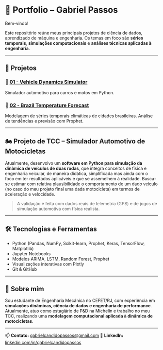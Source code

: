 # 🧠 Portfolio – Gabriel Passos

Bem-vindo!

Este repositório reúne meus principais projetos de ciência de dados, aprendizado de máquina e engenharia. Os temas em foco são **séries temporais**, **simulações computacionais** e **análises técnicas aplicadas à engenharia**.

---

## 📂 Projetos

### 🔸 [01 - Vehicle Dynamics Simulator](./vehicle-dynamics-simulator)

Simulador automotivo para carros e motos em Python.

### 🔸 [02 - Brazil Temperature Forecast](./brazilian-temperature-forecast)

Modelagem de séries temporais climáticas de cidades brasileiras. Análise de tendências e previsão com Prophet.

---

## 🏍️ Projeto de TCC – Simulador Automotivo de Motocicletas

Atualmente, desenvolvo um **software em Python para simulação da dinâmica de veículos de duas rodas**, que integra conceitos de física e engenharia veicular, de maneira didática, simplificada mas ainda com o foco em ter resultados aplicáveis e que se assemelhem à realidade. Busca-se estimar com relativa plausibilidade o comportamento de um dado veículo (no caso do meu projeto final uma dada motocicleta) em termos de aceleração e velocidade. 

> A validação é feita com dados reais de telemetria (GPS) e de jogos de simulação automotiva com física realista.

---

## 🛠️ Tecnologias e Ferramentas

* Python (Pandas, NumPy, Scikit-learn, Prophet, Keras, TensorFlow, Matplotlib)
* Jupyter Notebooks
* Modelos ARIMA, LSTM, Random Forest, Prophet
* Visualizações interativas com Plotly
* Git & GitHub

---

## 📌 Sobre mim

Sou estudante de Engenharia Mecânica no CEFET/RJ, com experiência em **simulações dinâmicas, ciência de dados e engenharia de performance**. Atualmente, atuo como estagiário de P\&D na Michelin e trabalho no meu TCC, realizando uma **modelagem computacional aplicada à dinâmica de motocicletas**.

---

📫 **Contato:** [gabrielcandidopassos@gmail.com](mailto:gabrielcandidopassos@gmail.com)
🔗 **LinkedIn:** [linkedin.com/in/gabrielcandidopassos](https://www.linkedin.com/in/gabriel-c%C3%A2ndido-passos-87ab321b4/)
